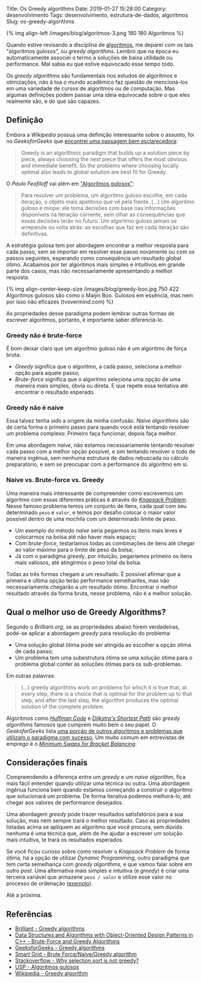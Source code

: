 Title: Os Greedy algorithms
Date: 2019-01-27 15:28:00
Category: desenvolvimento
Tags: desenvolvimento, estrutura-de-dados, algoritmos
Slug: os-greedy-algorithms

{% img align-left /images/blog/algoritmos-3.png 180 180 Algoritmos %}

Quando estive revisando a disciplina de [algoritmos]({tag}algoritmos "Leia mais sobre Algoritmos"), me deparei com os tais "algoritmos gulosos", ou _greedy algorithms_. Lembro que na época eu automaticamente associei o termo a soluções de baixa utilidade ou performance. Mal sabia eu que estive equivocado esse tempo todo.

<!-- PELICAN_END_SUMMARY -->

Os _greedy algorithms_ são fundamentais nos estudos de algoritmos e otimizações, não à toa o mundo acadêmico faz questão de mencioná-los em uma variedade de cursos de algoritmos ou de computação. Mas algumas definições podem passar uma ideia equivocada sobre o que eles realmente são, e do que são capazes.

## Definição

Embora a _Wikipedia_ possua uma definição interessante sobre o assunto, foi no _GeeksforGeeks_ que [encontrei uma passagem bem esclarecedora](https://www.geeksforgeeks.org/greedy-algorithms/ "Greedy Algorithms"):

> Greedy is an algorithmic paradigm that builds up a solution piece by piece, always choosing the next piece that offers the most obvious and immediate benefit. So the problems where choosing locally optimal also leads to global solution are best fit for Greedy.

O _Paulo Feofiloff_ vai além em ["Algoritmos gulosos"](https://www.ime.usp.br/~pf/analise_de_algoritmos/aulas/guloso.html "USP - Algoritmos gulosos"):

> Para resolver um problema, um algoritmo guloso escolhe, em cada iteração, o objeto mais apetitoso que vê pela frente. (...) Um algoritmo guloso é míope: ele toma decisões com base nas informações disponíveis na iteração corrente, sem olhar as consequências que essas decisões terão no futuro. Um algoritmo guloso jamais se arrepende ou volta atrás: as escolhas que faz em cada iteração são definitivas.

A estratégia gulosa tem por abordagem encontrar a melhor resposta para cada passo, sem se importar em resolver esse passo novamente ou com os passos seguintes, esperando como consequência um resultado global ótimo. Acabamos por ter algoritmos mais simples e intuitivos em grande parte dos casos, mas não necessariamente apresentando a melhor resposta.

{% img align-center-keep-size /images/blog/greedy-boo.jpg 750 422 Algoritmos gulosos são como o Maijin Boo. Gulosos em essência, mas nem por isso não eficazes (tvovermind.com) %}

As propriedades desse paradigma podem lembrar outras formas de escrever algoritmos, portanto, é importante saber diferenciá-lo.

### Greedy não é brute-force

É bom deixar claro que um algoritmo guloso não é um algoritmo de força bruta:

- _Greedy_ significa que o algoritmo, a cada passo, seleciona a melhor opção para aquele passo;
- _Brute-force_ significa que o algoritmo seleciona uma opção de uma maneira mais simples, óbvia ou direta. E que repete essa tentativa até encontrar o resultado esperado.

### Greedy não é naive

Essa talvez tenha sido a origem da minha confusão. _Naive algorithms_ são de certa forma o primeiro passo para quando você está tentando resolver um problema complexo: Primeiro faça funcionar, depois faça melhor.

Em uma abordagem _naive_, não estamos necessariamente tentando resolver cada passo com a melhor opção possível, e sim tentando resolver o todo de maneira ingênua, sem nenhuma estrutura de dados rebuscada ou cálculo preparatório, e sem se preocupar com a performance do algoritmo em si.

### Naive vs. Brute-force vs. Greedy

Uma maneira mais interessante de compreender como escrevemos um algoritmo com essas diferentes práticas é através do [_Knapsack Problem_](https://en.wikipedia.org/wiki/Knapsack_problem "Leia o artigo na Wikipedia"). Nesse famoso problema temos um conjunto de itens, cada qual com seu determinado `peso` e `valor`, e temos por desafio colocar o maior valor possível dentro de uma mochila com um determinado limite de peso.

- Um exemplo do método _naive_ seria pegarmos os itens mais leves e colocarmos na bolsa até não haver mais espaço;
- Com _brute-force_, testaríamos todas as combinações de itens até chegar ao valor máximo para o limite de peso da bolsa;
- Já com o paradigma _greedy_, por intuição, pegaríamos primeiro os itens mais valiosos, até atingirmos o peso total da bolsa.

Todas as três formas chegam a um resultado. É possível afirmar que a primeira e última opção terão performance semelhantes, mas não necessariamente chegarão a um resultado ótimo. Encontrar o melhor resultado através da forma bruta, nesse problema, não é a melhor solução.

## Qual o melhor uso de Greedy Algorithms?

Segundo o _Brilliant.org_, se as propriedades abaixo forem verdadeiras, pode-se aplicar a abordagem _greedy_ para resolução do problema:

- Uma solução global ótima pode ser atingida ao escolher a opção ótima de cada passo;
- Um problema tem uma subestrutura ótima se uma solução ótima para o problema global conter as soluções ótimas para os sub-problemas.

Em outras palavras:

> (...) greedy algorithms work on problems for which it is true that, at every step, there is a choice that is optimal for the problem up to that step, and after the last step, the algorithm produces the optimal solution of the complete problem.

Algoritmos como [_Huffman Code_](https://brilliant.org/wiki/huffman-encoding/ "Leia mais no Brilliant") e [_Dijkstra's Shortest Path_](https://brilliant.org/wiki/dijkstras-short-path-finder/ "Leia mais no Brilliant") são _greedy algorithms_ famosos que cumprem muito bem o seu papel. O _GeeksforGeeks_ lista [uma porção de outros algoritmos e problemas que utilizam o paradigma com sucesso](https://www.geeksforgeeks.org/greedy-algorithms/ "Leia mais no GeeksforGeeks"). Um muito comum em entrevistas de emprego é o [_Minimum Swaps for Bracket Balancing_](https://www.geeksforgeeks.org/minimum-swaps-bracket-balancing/ "Leia no GeeksforGeeks").

## Considerações finais

Compreendendo a diferença entre um _greedy_ e um _naive algorithm_, fica mais fácil entender quando utilizar uma técnica ou outra. Uma abordagem ingênua funciona bem quando estamos começando a construir o algoritmo que solucionará um problema. De forma iterativa podemos melhorá-lo, até chegar aos valores de performance desejados.

Uma abordagem _greedy_ pode trazer resultados satisfatórios para a sua solução, mas nem sempre trará o melhor resultado. Caso as propriedades listadas acima se apliquem ao algoritmo que você procura, sem dúvida nenhuma é uma técnica que, além de lhe ajudar a escrever um solução mais intuitiva, te trará os resultados esperados.

Se você ficou curioso sobre como resolver o _Knapsack Problem_ de forma ótima, há a opção de utilizar _Dynamic Programming_, outro paradigma que tem certa semelhança com _greedy algorithms_, e que vamos falar sobre em outro _post_. Uma alternativa mais simples e intuitiva (e _greedy_) é criar uma terceira variável que armazene `peso / valor` e utilize esse valor no processo de ordenação ([exemplo](https://github.com/kplaube/rosetta-lua/blob/master/rosetta/lib/knapsack.lua "Veja a resolução do problema em Lua")).

Até a próxima.

## Referências

- [Brilliant - Greedy algorithms](https://brilliant.org/wiki/greedy-algorithm/)
- [Data Structures and Algorithms with Object-Oriented Design Patterns in C++ - Brute-Force and Greedy Algorithms](https://book.huihoo.com/data-structures-and-algorithms-with-object-oriented-design-patterns-in-c++/html/page441.html)
- [GeeksforGeeks - Greedy algorithms](https://www.geeksforgeeks.org/greedy-algorithms/)
- [Smart Grid - Brute Force/Naive/Greedy algorithm](https://smart--grid.net/cours-lessons-theory/algorithm/brute-force-naive-greedy-algorithm/)
- [Stackoverflow - Why selection sort is not greedy?](https://stackoverflow.com/questions/47238823/why-selection-sort-is-not-greedy)
- [USP - Algoritmos gulosos](https://www.ime.usp.br/~pf/analise_de_algoritmos/aulas/guloso.html)
- [Wikipedia - Greedy algorithm](https://en.wikipedia.org/wiki/Greedy_algorithm)
